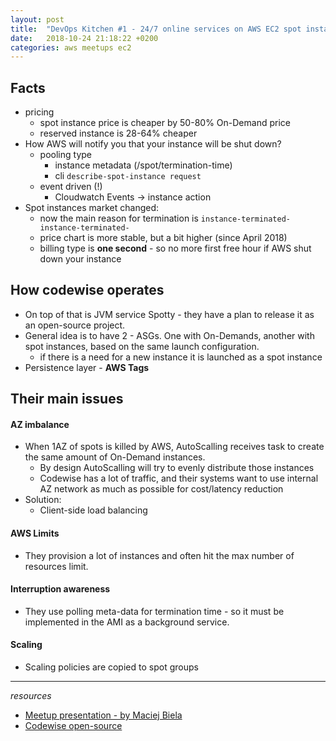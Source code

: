 ```yaml
---
layout: post
title:  "DevOps Kitchen #1 - 24/7 online services on AWS EC2 spot instances "
date:   2018-10-24 21:18:22 +0200
categories: aws meetups ec2
---
```

## Facts
* pricing
  * spot instance price is cheaper by 50-80% On-Demand price
  * reserved instance is 28-64% cheaper 
* How AWS will notify you that your instance will be shut down?
  * pooling type
    * instance metadata (/spot/termination-time)
    * cli ```describe-spot-instance request```
  * event driven (!)
    * Cloudwatch Events -> instance action
* Spot instances market changed:
  * now the main reason for termination is ```instance-terminated-instance-terminated-```
  * price chart is more stable, but a bit higher (since April 2018)
  * billing type is **one second** - so no more first free hour if AWS shut down your instance


## How codewise operates
* On top of that is JVM service Spotty - they have a plan to release it as an open-source project.
* General idea is to have 2 - ASGs. One with On-Demands, another with spot instances, based on the same launch configuration.
  * if there is a need for a new instance it is launched as a spot instance 
* Persistence layer - **AWS Tags**
  
## Their main issues

#### AZ imbalance
* When 1AZ of spots is killed by AWS, AutoScalling receives task to create the same amount of On-Demand instances.
  * By design AutoScalling will try to evenly distribute those instances
  * Codewise has a lot of traffic, and their systems want to use internal AZ network as much as possible for cost/latency reduction
* Solution:
  * Client-side load balancing

#### AWS Limits
* They provision a lot of instances and often hit the max number of resources limit.

#### Interruption awareness
* They use polling meta-data for termination time - so it must be implemented in the AMI as a background service.
  
#### Scaling
* Scaling policies are copied to spot groups




---
*resources*
* [Meetup presentation - by Maciej Biela](https://drive.google.com/file/d/16NfCv6L_JevsHlr60P6gAQ0VhNiaYUDb/view)
* [Codewise open-source](https://github.com/codewise-oss/canaveral)
